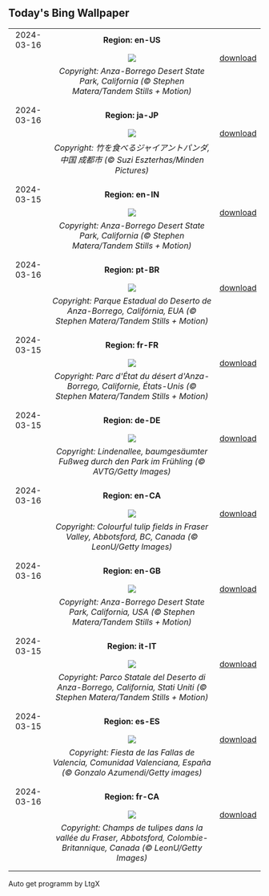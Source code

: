 ## Today's Bing Wallpaper
|      |      |      |
| :----: | :----: | :----: |
|2024-03-16|**Region: en-US**||
||![](https://www.bing.com/th?id=OHR.AnzaBorregoBloom_EN-US1951730180_UHD.jpg&pid=hp&w=1152&h=648&rs=1&c=4)| [download](https://www.bing.com/th?id=OHR.AnzaBorregoBloom_EN-US1951730180_UHD.jpg)|
||*Copyright: Anza-Borrego Desert State Park, California (© Stephen Matera/Tandem Stills + Motion)*
||
|||
|2024-03-16|**Region: ja-JP**||
||![](https://www.bing.com/th?id=OHR.BambooPanda_JA-JP4357227516_UHD.jpg&pid=hp&w=1152&h=648&rs=1&c=4)| [download](https://www.bing.com/th?id=OHR.BambooPanda_JA-JP4357227516_UHD.jpg)|
||*Copyright: 竹を食べるジャイアントパンダ, 中国 成都市 (© Suzi Eszterhas/Minden Pictures)*
||
|||
|2024-03-15|**Region: en-IN**||
||![](https://www.bing.com/th?id=OHR.AnzaBorregoBloom_EN-IN2000050821_UHD.jpg&pid=hp&w=1152&h=648&rs=1&c=4)| [download](https://www.bing.com/th?id=OHR.AnzaBorregoBloom_EN-IN2000050821_UHD.jpg)|
||*Copyright: Anza-Borrego Desert State Park, California (© Stephen Matera/Tandem Stills + Motion)*
||
|||
|2024-03-16|**Region: pt-BR**||
||![](https://www.bing.com/th?id=OHR.AnzaBorregoBloom_PT-BR1895127264_UHD.jpg&pid=hp&w=1152&h=648&rs=1&c=4)| [download](https://www.bing.com/th?id=OHR.AnzaBorregoBloom_PT-BR1895127264_UHD.jpg)|
||*Copyright: Parque Estadual do Deserto de Anza-Borrego, Califórnia, EUA (© Stephen Matera/Tandem Stills + Motion)*
||
|||
|2024-03-15|**Region: fr-FR**||
||![](https://www.bing.com/th?id=OHR.AnzaBorregoBloom_FR-FR2163074616_UHD.jpg&pid=hp&w=1152&h=648&rs=1&c=4)| [download](https://www.bing.com/th?id=OHR.AnzaBorregoBloom_FR-FR2163074616_UHD.jpg)|
||*Copyright: Parc d'État du désert d'Anza-Borrego, Californie, États-Unis (© Stephen Matera/Tandem Stills + Motion)*
||
|||
|2024-03-15|**Region: de-DE**||
||![](https://www.bing.com/th?id=OHR.AvenueLimeTrees_DE-DE2066853614_UHD.jpg&pid=hp&w=1152&h=648&rs=1&c=4)| [download](https://www.bing.com/th?id=OHR.AvenueLimeTrees_DE-DE2066853614_UHD.jpg)|
||*Copyright: Lindenallee, baumgesäumter Fußweg durch den Park im Frühling (© AVTG/Getty Images)*
||
|||
|2024-03-16|**Region: en-CA**||
||![](https://www.bing.com/th?id=OHR.TulipAbbotsford_EN-CA8463194179_UHD.jpg&pid=hp&w=1152&h=648&rs=1&c=4)| [download](https://www.bing.com/th?id=OHR.TulipAbbotsford_EN-CA8463194179_UHD.jpg)|
||*Copyright: Colourful tulip fields in Fraser Valley, Abbotsford, BC, Canada (© LeonU/Getty Images)*
||
|||
|2024-03-16|**Region: en-GB**||
||![](https://www.bing.com/th?id=OHR.AnzaBorregoBloom_EN-GB6213504183_UHD.jpg&pid=hp&w=1152&h=648&rs=1&c=4)| [download](https://www.bing.com/th?id=OHR.AnzaBorregoBloom_EN-GB6213504183_UHD.jpg)|
||*Copyright: Anza-Borrego Desert State Park, California, USA (© Stephen Matera/Tandem Stills + Motion)*
||
|||
|2024-03-15|**Region: it-IT**||
||![](https://www.bing.com/th?id=OHR.AnzaBorregoBloom_IT-IT1728403447_UHD.jpg&pid=hp&w=1152&h=648&rs=1&c=4)| [download](https://www.bing.com/th?id=OHR.AnzaBorregoBloom_IT-IT1728403447_UHD.jpg)|
||*Copyright: Parco Statale del Deserto di Anza-Borrego, California, Stati Uniti (© Stephen Matera/Tandem Stills + Motion)*
||
|||
|2024-03-15|**Region: es-ES**||
||![](https://www.bing.com/th?id=OHR.FallerasWomenValencia_ES-ES8776101382_UHD.jpg&pid=hp&w=1152&h=648&rs=1&c=4)| [download](https://www.bing.com/th?id=OHR.FallerasWomenValencia_ES-ES8776101382_UHD.jpg)|
||*Copyright: Fiesta de las Fallas de Valencia, Comunidad Valenciana, España (© Gonzalo Azumendi/Getty images)*
||
|||
|2024-03-16|**Region: fr-CA**||
||![](https://www.bing.com/th?id=OHR.TulipAbbotsford_FR-CA8483080928_UHD.jpg&pid=hp&w=1152&h=648&rs=1&c=4)| [download](https://www.bing.com/th?id=OHR.TulipAbbotsford_FR-CA8483080928_UHD.jpg)|
||*Copyright: Champs de tulipes dans la vallée du Fraser, Abbotsford, Colombie-Britannique, Canada (© LeonU/Getty Images)*
||
|||

Auto get programm by LtgX

